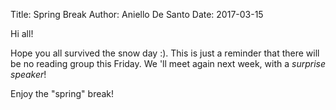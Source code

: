 Title: Spring Break
Author: Aniello De Santo
Date: 2017-03-15

Hi all!

Hope you all survived the snow day :).
This is just a reminder that there will be no reading group this Friday.
We 'll meet again next week, with a *surprise speaker*!

Enjoy the "spring" break!